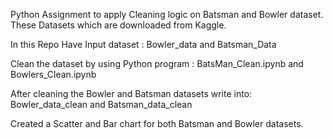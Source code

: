 Python Assignment to apply Cleaning logic on Batsman and Bowler dataset. These Datasets which are downloaded from Kaggle.

In this Repo Have Input dataset :  Bowler_data and Batsman_Data

Clean the dataset by using Python program : BatsMan_Clean.ipynb and Bowlers_Clean.ipynb

After cleaning the Bowler and Batsman datasets write into: Bowler_data_clean and Batsman_data_clean

Created a Scatter and Bar chart for both Batsman and Bowler datasets.
